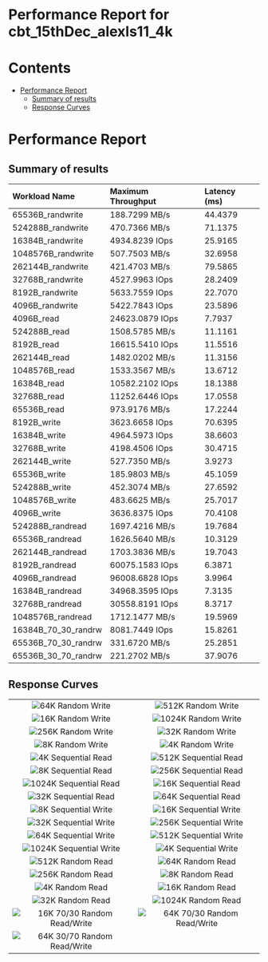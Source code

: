 
Performance Report for cbt_15thDec_alexls11_4k
==============================================

Contents
========

* [Performance Report](#performance-report)
	* [Summary of results](#summary-of-results)
	* [Response Curves](#response-curves)

# Performance Report

## Summary of results

|Workload Name|Maximum Throughput|Latency (ms)|
| :--- | :--- | :--- |
|65536B_randwrite|188.7299 MB/s|44.4379|
|524288B_randwrite|470.7366 MB/s|71.1375|
|16384B_randwrite|4934.8239 IOps|25.9165|
|1048576B_randwrite|507.7503 MB/s|32.6958|
|262144B_randwrite|421.4703 MB/s|79.5865|
|32768B_randwrite|4527.9963 IOps|28.2409|
|8192B_randwrite|5633.7559 IOps|22.7070|
|4096B_randwrite|5422.7843 IOps|23.5896|
|4096B_read|24623.0879 IOps|7.7937|
|524288B_read|1508.5785 MB/s|11.1161|
|8192B_read|16615.5410 IOps|11.5516|
|262144B_read|1482.0202 MB/s|11.3156|
|1048576B_read|1533.3567 MB/s|13.6712|
|16384B_read|10582.2102 IOps|18.1388|
|32768B_read|11252.6446 IOps|17.0558|
|65536B_read|973.9176 MB/s|17.2244|
|8192B_write|3623.6658 IOps|70.6395|
|16384B_write|4964.5973 IOps|38.6603|
|32768B_write|4198.4506 IOps|30.4715|
|262144B_write|527.7350 MB/s|3.9273|
|65536B_write|185.9803 MB/s|45.1059|
|524288B_write|452.3074 MB/s|27.6592|
|1048576B_write|483.6625 MB/s|25.7017|
|4096B_write|3636.8375 IOps|70.4108|
|524288B_randread|1697.4216 MB/s|19.7684|
|65536B_randread|1626.5640 MB/s|10.3129|
|262144B_randread|1703.3836 MB/s|19.7043|
|8192B_randread|60075.1583 IOps|6.3871|
|4096B_randread|96008.6828 IOps|3.9964|
|16384B_randread|34968.3595 IOps|7.3135|
|32768B_randread|30558.8191 IOps|8.3717|
|1048576B_randread|1712.1477 MB/s|19.5969|
|16384B_70_30_randrw|8081.7449 IOps|15.8261|
|65536B_70_30_randrw|331.6720 MB/s|25.2851|
|65536B_30_70_randrw|221.2702 MB/s|37.9076|

## Response Curves

|||
| :---: | :---: |
|![64K  Random Write](plots/65536B_randwrite.png)|![512K  Random Write](plots/524288B_randwrite.png)|
|![16K  Random Write](plots/16384B_randwrite.png)|![1024K  Random Write](plots/1048576B_randwrite.png)|
|![256K  Random Write](plots/262144B_randwrite.png)|![32K  Random Write](plots/32768B_randwrite.png)|
|![8K  Random Write](plots/8192B_randwrite.png)|![4K  Random Write](plots/4096B_randwrite.png)|
|![4K  Sequential Read](plots/4096B_read.png)|![512K  Sequential Read](plots/524288B_read.png)|
|![8K  Sequential Read](plots/8192B_read.png)|![256K  Sequential Read](plots/262144B_read.png)|
|![1024K  Sequential Read](plots/1048576B_read.png)|![16K  Sequential Read](plots/16384B_read.png)|
|![32K  Sequential Read](plots/32768B_read.png)|![64K  Sequential Read](plots/65536B_read.png)|
|![8K  Sequential Write](plots/8192B_write.png)|![16K  Sequential Write](plots/16384B_write.png)|
|![32K  Sequential Write](plots/32768B_write.png)|![256K  Sequential Write](plots/262144B_write.png)|
|![64K  Sequential Write](plots/65536B_write.png)|![512K  Sequential Write](plots/524288B_write.png)|
|![1024K  Sequential Write](plots/1048576B_write.png)|![4K  Sequential Write](plots/4096B_write.png)|
|![512K  Random Read](plots/524288B_randread.png)|![64K  Random Read](plots/65536B_randread.png)|
|![256K  Random Read](plots/262144B_randread.png)|![8K  Random Read](plots/8192B_randread.png)|
|![4K  Random Read](plots/4096B_randread.png)|![16K  Random Read](plots/16384B_randread.png)|
|![32K  Random Read](plots/32768B_randread.png)|![1024K  Random Read](plots/1048576B_randread.png)|
|![16K 70/30 Random Read/Write](plots/16384B_70_30_randrw.png)|![64K 70/30 Random Read/Write](plots/65536B_70_30_randrw.png)|
|![64K 30/70 Random Read/Write](plots/65536B_30_70_randrw.png)||
